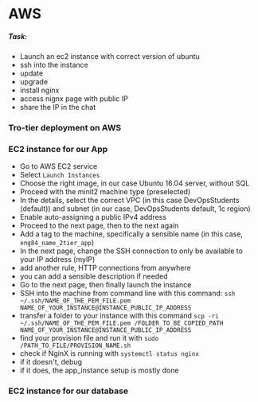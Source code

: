 # AWS
##### Task:
- Launch an ec2 instance with correct version of ubuntu
- ssh into the instance
- update 
- upgrade
- install nginx 
- access nignx page with public IP
- share the IP in the chat

### Tro-tier deployment on AWS

### EC2 instance for our App
- Go to AWS EC2 service
- Select `Launch Instances`
- Choose the right image, in our case Ubuntu 16.04 server, without SQL
- Proceed with the minit2 machine type (preselected)
- In the details, select the correct VPC (in this case DevOpsStudents (default)) and subnet (in our case, DevOpsStudents default, 1c region)
- Enable auto-assigning a public IPv4 address
- Proceed to the next page, then to the next again
- Add a tag to the machine, specifically a sensible name (in this case, `eng84_name_2tier_app`)
- In the next page, change the SSH connection to only be available to your IP address (myIP)
- add another rule, HTTP connections from anywhere
- you can add a sensible description if needed
- Go to the next page, then finally launch the instance
- SSH into the machine from command line with this command: `ssh ~/.ssh/NAME_OF_THE_PEM_FILE.pem NAME_OF_YOUR_INSTANCE@INSTANCE_PUBLIC_IP_ADDRESS`
- transfer a folder to your instance with this command `scp -ri ~/.ssh/NAME_OF_THE_PEM_FILE.pem /FOLDER_TO_BE_COPIED_PATH NAME_OF_YOUR_INSTANCE@INSTANCE_PUBLIC_IP_ADDRESS`
- find your provision file and run it with `sudo /PATH_TO_FILE/PROVISION_NAME.sh`
- check if NginX is running with `systemctl status nginx`
- if it doesn't, debug
- if it does, the app_instance setup is mostly done

### EC2 instance for our database

